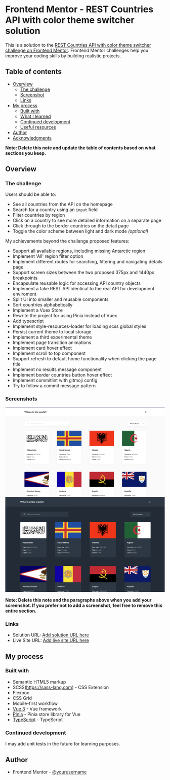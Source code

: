# Frontend Mentor - REST Countries API with color theme switcher solution

This is a solution to the [REST Countries API with color theme switcher challenge on Frontend Mentor](https://www.frontendmentor.io/challenges/rest-countries-api-with-color-theme-switcher-5cacc469fec04111f7b848ca). Frontend Mentor challenges help you improve your coding skills by building realistic projects. 

## Table of contents

- [Overview](#overview)
  - [The challenge](#the-challenge)
  - [Screenshot](#screenshot)
  - [Links](#links)
- [My process](#my-process)
  - [Built with](#built-with)
  - [What I learned](#what-i-learned)
  - [Continued development](#continued-development)
  - [Useful resources](#useful-resources)
- [Author](#author)
- [Acknowledgments](#acknowledgments)

**Note: Delete this note and update the table of contents based on what sections you keep.**

## Overview

### The challenge

Users should be able to:

- See all countries from the API on the homepage
- Search for a country using an `input` field
- Filter countries by region
- Click on a country to see more detailed information on a separate page
- Click through to the border countries on the detail page
- Toggle the color scheme between light and dark mode *(optional)*

My achievements beyond the challenge proposed features:

- Support all available regions, including missing Antarctic region
- Implement 'All' region filter option
- Implement different routes for searching, filtering and navigating details page.
- Support screen sizes between the two proposed 375px and 1440px breakpoints
- Encapsulate reusable logic for accessing API country objects
- Implement a fake REST API identical to the real API for development enviroment
- Split UI into smaller and reusable components
- Sort countries alphabetically
- Implement a Vuex Store
- Rewrite the project for using Pinia instead of Vuex
- Add typescript
- Implement style-resources-loader for loading scss global styles
- Persist current theme to local storage
- Implement a third experimental theme
- Implement page transition animations
- Implement card hover effect
- Implement scroll to top component
- Support refresh to default home functionality when clicking the page title
- Implement no results message component
- Implement border countries button hover effect
- Implement commitlint with gitmoji config
- Try to follow a commit message pattern


### Screenshots

![Desktop light](./desktop-light.png)
![Desktop dark](./desktop-dark.png)


**Note: Delete this note and the paragraphs above when you add your screenshot. If you prefer not to add a screenshot, feel free to remove this entire section.**

### Links

- Solution URL: [Add solution URL here](https://github.com/sacboulardii/rest-countries-api)
- Live Site URL: [Add live site URL here](rest-countries-api-chi-five.vercel.app)

## My process

### Built with

- Semantic HTML5 markup
- SCSS(https://sass-lang.com) - CSS Extension 
- Flexbox
- CSS Grid
- Mobile-first workflow
- [Vue 3](https://vuejs.org) - Vue framework
- [Pinia](https://pinia.vuejs.org) - Pinia store library for Vue
- [TypeScript](https://www.typescriptlang.org) - TypeScript

### Continued development

I may add unit tests in the future for learning purposes.

## Author

- Frontend Mentor - [@yourusername](https://www.frontendmentor.io/profile/yourusername)
